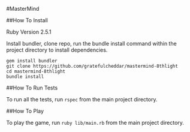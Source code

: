 #MasterMind

##How To Install

Ruby Version 2.5.1

Install bundler, clone repo, run the bundle install command within the project directory to install dependencies.

```
gem install bundler
git clone https://github.com/gratefulcheddar/mastermind-8thlight
cd mastermind-8thlight
bundle install
```

##How To Run Tests

To run all the tests, run `rspec` from the main project directory.

##How To Play

To play the game, run `ruby lib/main.rb` from the main project directory.
